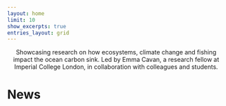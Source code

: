```yaml
---
layout: home
limit: 10
show_excerpts: true
entries_layout: grid
---
```



<div style="text-align: center"> Showcasing research on how ecosystems, climate change and fishing impact the ocean carbon sink. Led by Emma Cavan, a research fellow at Imperial College London, in collaboration with colleagues and students. </div>

# News

